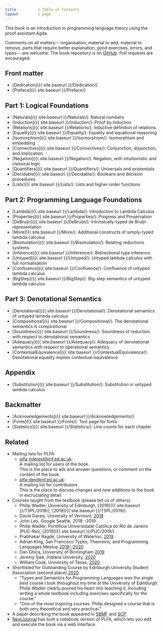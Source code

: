 ```yaml
---
title          : Table of Contents
layout         : page
---
```


This book is an introduction to programming language theory using the
proof assistant Agda.

Comments on all matters---organisation, material to add, material to
remove, parts that require better explanation, good exercises, errors,
and typos---are welcome.  The book repository is on [GitHub].
Pull requests are encouraged.

## Front matter

  - [Dedication]({{ site.baseurl }}/Dedication/)
  - [Preface]({{ site.baseurl }}/Preface/)

## Part 1: Logical Foundations

  - [Naturals]({{ site.baseurl }}/Naturals/): Natural numbers
  - [Induction]({{ site.baseurl }}/Induction/): Proof by induction
  - [Relations]({{ site.baseurl }}/Relations/): Inductive definition of relations
  - [Equality]({{ site.baseurl }}/Equality/): Equality and equational reasoning
  - [Isomorphism]({{ site.baseurl }}/Isomorphism/): Isomorphism and embedding
  - [Connectives]({{ site.baseurl }}/Connectives/): Conjunction, disjunction, and implication
  - [Negation]({{ site.baseurl }}/Negation/): Negation, with intuitionistic and classical logic
  - [Quantifiers]({{ site.baseurl }}/Quantifiers/): Universals and existentials
  - [Decidable]({{ site.baseurl }}/Decidable/): Booleans and decision procedures
  - [Lists]({{ site.baseurl }}/Lists/): Lists and higher-order functions

## Part 2: Programming Language Foundations

  - [Lambda]({{ site.baseurl }}/Lambda/): Introduction to Lambda Calculus
  - [Properties]({{ site.baseurl }}/Properties/): Progress and Preservation
  - [DeBruijn]({{ site.baseurl }}/DeBruijn/): Intrinsically-typed de Bruijn representation
  - [More]({{ site.baseurl }}/More/): Additional constructs of simply-typed lambda calculus
  - [Bisimulation]({{ site.baseurl }}/Bisimulation/): Relating reductions systems
  - [Inference]({{ site.baseurl }}/Inference/): Bidirectional type inference
  - [Untyped]({{ site.baseurl }}/Untyped/): Untyped lambda calculus with full normalisation
  - [Confluence]({{ site.baseurl }}/Confluence/): Confluence of untyped lambda calculus
  - [BigStep]({{ site.baseurl }}/BigStep/): Big-step semantics of untyped lambda calculus

## Part 3: Denotational Semantics

  - [Denotational]({{ site.baseurl }}/Denotational/): Denotational semantics of untyped lambda calculus
  - [Compositional]({{ site.baseurl }}/Compositional/): The denotational semantics is compositional
  - [Soundness]({{ site.baseurl }}/Soundness/): Soundness of reduction with respect to denotational semantics
  - [Adequacy]({{ site.baseurl }}/Adequacy/): Adequacy of denotational semantics with respect to operational semantics
  - [ContextualEquivalence]({{ site.baseurl }}/ContextualEquivalence/): Denotational equality implies contextual equivalence

## Appendix

  - [Substitution]({{ site.baseurl }}/Substitution/): Substitution in untyped lambda calculus


## Backmatter

  - [Acknowledgements]({{ site.baseurl }}/Acknowledgements/)
  - [Fonts]({{ site.baseurl }}/Fonts/): Test page for fonts
  - [Statistics]({{ site.baseurl }}/Statistics/): Line counts for each chapter

## Related

  - Mailing lists for PLFA:
    * [plfa-interest@inf.ed.ac.uk](http://lists.inf.ed.ac.uk/mailman/listinfo/plfa-interest): <br />
      A mailing list for users of the book. <br />
      This is the place to ask and answer questions, or comment on the content of the book.
    * [plfa-dev@inf.ed.ac.uk](http://lists.inf.ed.ac.uk/mailman/listinfo/plfa-dev): <br />
      A mailing list for contributors. <br />
      This is the place to discuss changes and new additions to the book in excruciating detail.
  - Courses taught from the textbook (please tell us of others):
    * Philip Wadler, University of Edinburgh,
      [2018]({{ site.baseurl }}/TSPL/2018/),
	  [2019]({{ site.baseurl }}/TSPL/2019/)
    * David Darais, University of Vermont,
      [2018][UVM-2018]
    * John Leo, Google Seattle, 2018--2019
    * Philip Wadler, Pontifícia Universidade Católica do Rio de Janeiro (PUC-Rio),
      [2019]({{ site.baseurl }}/PUC/2019/)
    * Prabhakar Ragde, University of Waterloo,
	  [2019][UW-2019]
    * Adrian King,
      San Francisco Types, Theorems, and Programming Languages Meetup
      [2019--2020][SFPL-Meetup-2020]
    * Dan Ghica, University of Birmingham
	  [2019][BHAM-2019]
    * Jeremy Siek, Indiana University,
	  [2020][IU-2020]
    * William Cook, University of Texas,
	  [2020][UT-2020]
  - Shortlisted for Outstanding Course by Edinburgh University Student
    Association (second place) [2020][EUSA-2020]
    * "Types and Semantics for Programming Languages was the single
      best course I took throughout my time at the University of
      Edinburgh. Philip Wadler clearly poured his heart into teaching
      it, including writing a whole textbook including exercises
      specifically for the course."
    * "One of the most inspiring courses. Philip designed a course
      that is both very theoretical and very practical."
  - A paper describing the book appeared in [SBMF][SBMF] and [SCP][SCP].
  - [NextJournal][NextJournal] has built a notebook version of PLFA, which lets you edit and execute the book via a web interface.

[GitHub]: https://github.com/plfa/plfa.github.io/
[UVM-2018]: https://web.archive.org/web/20190324115921/http://david.darais.com/courses/fa2018-cs295A/
[IU-2020]: https://jsiek.github.io/B522-PL-Foundations/
[SFPL-Meetup-2020]: http://meet.meetup.com/wf/click?upn=ZDzXt-2B-2BZmzYir6Bq5X7vEQ2iNYdgjN9-2FU9nWKp99AU8rZjrncUsSYODqOGn6kV-2BqW71oirCo-2Bk8O1q2FtDFhYZR-2B737CPhNWBjt58LuSRC-2BWTj61VZCHquysW8z7dVtQWxB5Sorl3chjZLDptP70L7aBZL14FTERnKJcRQdrMtc-3D_IqHN4t3hH47BvE1Cz0BakIxV4odHudhr6IVs-2Fzslmv-2FBuORsh-2FwQmOxMBdyMHsSBndQDQmt47hobqsLp-2Bm04Y9LwgV66MGyucsd0I9EgDEUB-2FjzdtSgRv-2Fxng8Pgsa3AZIEYILOhLpQ5ige5VFYTEHVN1pEqnujCHovmTxJkqAK9H-2BIL15-2FPxx97RfHcz7M30YNyqp6TOYfgTxyUHc6lufYKFA75Y7MV6MeDJMxw9-2FYUxR6CEjdoagQBmaGkBVzN
[UW-2019]: https://cs.uwaterloo.ca/~plragde/842/
[UT-2020]: https://www.cs.utexas.edu/~wcook/Courses/386L/Sp2020-GradPL.pdf
[BHAM-2019]: https://www.cs.bham.ac.uk/internal/modules/2019/06-26943/
[EUSA-2020]: https://www.eusa.ed.ac.uk/representation/campaigns/teachingawards2020/
[SBMF]: https://homepages.inf.ed.ac.uk/wadler/topics/agda.html#sbmf
[SCP]: https://homepages.inf.ed.ac.uk/wadler/topics/agda.html#scf
[NextJournal]: https://nextjournal.com/plfa/ToC
